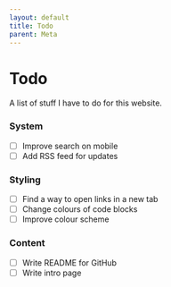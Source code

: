 ```yaml
---
layout: default
title: Todo
parent: Meta
---
```


# Todo

A list of stuff I have to do for this website.

### System

- [ ] Improve search on mobile
- [ ] Add RSS feed for updates

### Styling

- [ ] Find a way to open links in a new tab
- [ ] Change colours of code blocks
- [ ] Improve colour scheme

### Content

- [ ] Write README for GitHub
- [ ] Write intro page